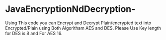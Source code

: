 # JavaEncryptionNdDecryption-


Using This code you can Encrypt and Decrypt Plain/encrypted text into Encrypted/Plain using Both Algoritham 
AES and DES.
Please Use Key length for DES is 8  and For AES 16.
